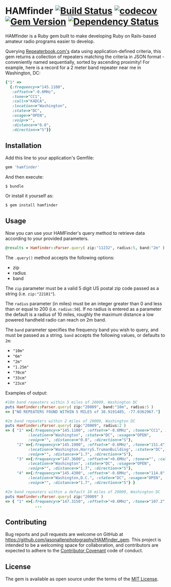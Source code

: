 # HAMfinder   [![Build Status](https://travis-ci.org/jasonallenphotography/HAMfinder_gem.svg?branch=master)](https://travis-ci.org/jasonallenphotography/HAMfinder_gem)  [![codecov](https://codecov.io/gh/jasonallenphotography/HAMfinder_gem/branch/master/graph/badge.svg)](https://codecov.io/gh/jasonallenphotography/HAMfinder_gem)  [![Gem Version](https://badge.fury.io/rb/hamfinder.svg)](https://badge.fury.io/rb/hamfinder) [![Dependency Status](https://gemnasium.com/badges/github.com/jasonallenphotography/HAMfinder_gem.svg)](https://gemnasium.com/github.com/jasonallenphotography/HAMfinder_gem)



HAMfinder is a Ruby gem built to make developing Ruby on Rails-based amateur radio programs easier to develop.

Querying [Repeaterbook.com's](http://www.repeaterbook.com) data using application-defined criteria, this gem returns a collection of repeaters matching the criteria in JSON format - conveniently named sequentially, sorted by ascending proximity! For example, here is a record for a 2 meter band repeater near me in Washington, DC:

```ruby
{"1" =>
  {:frequency=>"145.1100",
   :offset=>"-0.6MHz",
   :tone=>"CC1",
   :call=>"K4DCA",
   :location=>"Washington",
   :state=>"DC",
   :usage=>"OPEN",
   :voip=>"",
   :distance=>"0.8",
   :direction=>"S"}}
```


## Installation

Add this line to your application's Gemfile:

```ruby
gem 'hamfinder'
```

And then execute:

    $ bundle

Or install it yourself as:

    $ gem install hamfinder

## Usage

Now you can use your HAMFinder's query method to retrieve data according to your provided parameters.

```ruby
@results = Hamfinder::Parser.query( zip:"11232", radius:5, band:"2m" )
```

The `.query()` method accepts the following options:
* zip
* radius
* band


The `zip` parameter must be a valid 5 digit US postal zip code passed as a string (i.e. `zip:"22181"`).

The `radius` parameter (in miles) must be an integer greater than 0 and less than or equal to 200 (i.e. `radius:50`). If no radius is entered as a parameter the default is a radius of 10 miles, roughly the maximum distance a low powered handheld radio can reach on 2m band.

The `band` parameter specifies the frequency band you wish to query, and must be passed as a string. `band` accepts the following values, or defaults to `2m`:
* `"10m"`
* `"6m"`
* `"2m"`
* `"1.25m"`
* `"70cm"`
* `"33cm"` 
* `"23cm"`  

Examples of output:
```ruby
#10m band repeaters within 5 miles of 20009, Washington DC
puts Hamfinder::Parser.query( zip:"20009", band:"10m", radius:5 )
=> ["NO REPEATERS FOUND WITHIN 5 MILES of 38.9191485, -77.0362967."]

#2m band repeaters within 2 miles of 20009, Washington DC
puts Hamfinder::Parser.query( zip:"20009", radius:2 )
=> { "1" =>{:frequency=>"145.1100", :offset=>"-0.6MHz", :tone=>"CC1", :call=>"K4DCA", 
          :location=>"Washington", :state=>"DC", :usage=>"OPEN",
          :voip=>"", :distance=>"0.8", :direction=>"S"},
     "2" =>{:frequency=>"145.1900", :offset=>"-0.6MHz", :tone=>"151.4", :call=>"W3DOS", 
          :location=>"Washington,HarryS.TrumanBuilding", :state=>"DC", :usage=>"OPEN", 
          :voip=>"", :distance=>"1.7", :direction=>"S"}, 
     "3" =>{:frequency=>"147.3600", :offset=>"+0.6MHz", :tone=>"", :call=>"W3AGB",
          :location=>"Washington", :state=>"DC", :usage=>"OPEN",
          :voip=>"", :distance=>"1.7", :direction=>"S"},
     "4" =>{:frequency=>"145.4300", :offset=>"-0.6MHz", :tone=>"114.8", :call=>"K3MRC", 
          :location=>"Washington,D.C.", :state=>"DC", :usage=>"OPEN", 
          :voip=>"", :distance=>"1.7", :direction=>"S"} }

#2m band repeaters within a default 10 miles of 20009, Washington DC     
puts Hamfinder::Parser.query( zip:"20009" )
=> { "1" =>{:frequency=>"147.3150", :offset=>"+0.6MHz", :tone=>"107.2", :call=>"W4HFH", 
             ...
```

## Contributing

Bug reports and pull requests are welcome on GitHub at https://github.com/jasonallenphotography/HAMfinder_gem. This project is intended to be a welcoming space for collaboration, and contributors are expected to adhere to the [Contributor Covenant](http://contributor-covenant.org) code of conduct.


## License

The gem is available as open source under the terms of the [MIT License](http://opensource.org/licenses/MIT).

